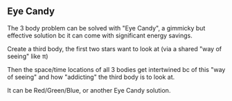 ## Eye Candy

The 3 body problem can be solved with "Eye Candy", a gimmicky but effective solution bc it can come with significant energy savings. 

Create a third body, the first two stars want to look at (via a shared "way of seeing" like π)

Then the space/time locations of all 3 bodies get intertwined bc of this "way of seeing" and how "addicting" the third body is to look at.

It can be Red/Green/Blue, or another Eye Candy solution.